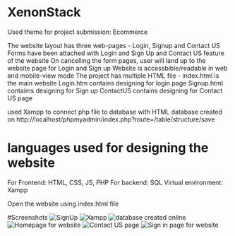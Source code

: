 # XenonStack 
Used theme for project submission: Ecommerce

The website layout has three web-pages - Login, Signup and Contact US
Forms have been attached with Login and Sign Up and Contact US feature of the website
On cancelling the form pages, user will land up to the website page for Login and Sign up
Website is accessbible/readable in web and mobile-view mode
The project has multiple HTML file - index.html is the main website
Login.htm contains designing for login page
Signup.html contaims designing for Sign up
ContactUS contains designing for Contact US page

used Xampp to connect php file to database with HTML
database created on http://localhost/phpmyadmin/index.php?route=/table/structure/save

# languages used for designing the website
For Frontend: HTML, CSS, JS, PHP
For backend: SQL
Virtual environment: Xampp

Open the website using index.html file


#Screenshots
![SignUp](https://user-images.githubusercontent.com/117866058/200953985-c4b33928-1844-4b40-b4d8-f97f45f6e8eb.png)
![Xampp](https://user-images.githubusercontent.com/117866058/200954127-56b23bd8-657e-4def-b7e7-04b212161003.png)
![database created online](https://user-images.githubusercontent.com/117866058/200954299-2e19f45b-e613-49bc-b8f5-80f311888e4b.png)
![Homepage for website](https://user-images.githubusercontent.com/117866058/200954485-d5fb9018-c49c-413f-b9ee-aeb5342c8a5b.png)
![Contact US page](https://user-images.githubusercontent.com/117866058/200954576-0b7acaca-2802-4a53-8028-05b83ee7af03.png)
![Sign in page for website](https://user-images.githubusercontent.com/117866058/200954752-b4308817-11ff-45ac-8b3f-9f6c4136405c.png)




